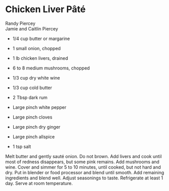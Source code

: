 # Chicken Liver Pâté

Randy Piercey<br/>
Jamie and Caitlin Piercey

- 1/4 cup butter or margarine
- 1 small onion, chopped
- 1 lb chicken livers, drained
- 6 to 8 medium mushrooms, chopped
- 1/3 cup dry white wine
- 1/3 cup cold butter

- 2 Tbsp dark rum
- Large pinch white pepper
- Large pinch cloves
- Large pinch dry ginger
- Large pinch allspice
- 1 tsp salt

Melt butter and gently sauté onion. Do not brown. Add livers and cook until most of redness disappears, but some pink remains. Add mushrooms and wine. Cover and simmer for 5 to 10 minutes, until cooked, but not hard and dry. Put in blender or food processor and blend until smooth. Add remaining ingredients and blend well. Adjust seasonings to taste. Refrigerate at least 1 day. Serve at room temperature.